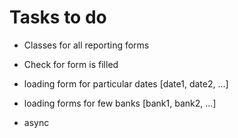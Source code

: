 # Tasks to do

- Classes for all reporting forms
- Check for form is filled
- loading form for particular dates [date1, date2, ...]
- loading forms for few banks [bank1, bank2, ...]



- async
